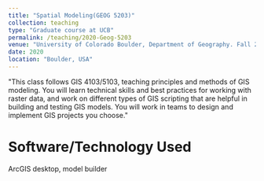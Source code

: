 ```yaml
---
title: "Spatial Modeling(GEOG 5203)"
collection: teaching
type: "Graduate course at UCB"
permalink: /teaching/2020-Geog-5203
venue: "University of Colorado Boulder, Department of Geography. Fall 2020"
date: 2020
location: "Boulder, USA"
---
```


"This class follows GIS 4103/5103, teaching principles and methods of GIS modeling. You will learn technical skills and best practices for working with raster data, and work on different types of GIS scripting that are helpful in building and testing GIS models. You will work in teams to design and implement GIS projects you choose."


Software/Technology Used
======
ArcGIS desktop, model builder
